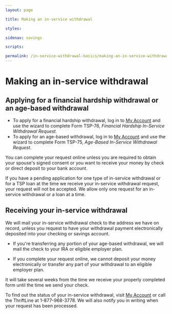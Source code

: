 ```yaml
---
layout: page

title: Making an in-service withdrawal

styles:

sidenav: savings

scripts:

permalink: /in-service-withdrawal-basics/making-an-in-service-withdrawal/
---
```


# Making an in-service withdrawal

## Applying for a financial hardship withdrawal or an age-based withdrawal

+ To apply for a financial hardship withdrawal, log in to [My Account](https://www.tsp.gov/tsp/login.html) and use the wizard to complete Form TSP-76, *Financial Hardship In-Service Withdrawal Request.*
+ To apply for an age-based withdrawal, log in to [My Account](https://www.tsp.gov/tsp/login.html) and use the wizard to complete Form TSP-75, *Age-Based In-Service Withdrawal Request.*

You can complete your request online unless you are required to obtain your spouse's signed consent or you want to receive your money by check or direct deposit to your bank account.

If you have a pending application for one type of in-service withdrawal or for a TSP loan at the time we receive your in-service withdrawal request, your request will not be accepted. We allow only one request for an in-service withdrawal or a loan at a time.




## Receiving your in-service withdrawal

We will mail your in-service withdrawal check to the address we have on record, unless you request to have your withdrawal payment electronically deposited into your checking or savings account.

+ If you're transferring any portion of your age-based withdrawal, we will mail the check to your IRA or eligible employer plan.

+ If you complete your request online, we cannot deposit your money electronically or transfer any part of your withdrawal to an eligible employer plan.

It will take several weeks from the time we receive your properly completed form until the time we send your check.

To find out the status of your in-service withdrawal, visit [My Account](https://www.tsp.gov/tsp/login.html) or call the ThriftLine at 1-877-968-3778. We will also notify you in writing when your request has been processed.
